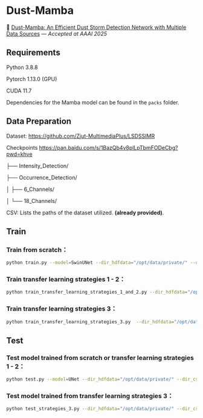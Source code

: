 # Dust-Mamba

📄 [Dust-Mamba: An Efficient Dust Storm Detection Network with Multiple Data Sources](https://doi.org/10.1609/aaai.v39i27.34997) — *Accepted at AAAI 2025* 

## Requirements

Python 3.8.8

Pytorch 1.13.0 (GPU)

CUDA 11.7

Dependencies for the Mamba model can be found in the `packs` folder.

## Data Preparation

Dataset: https://github.com/Zjut-MultimediaPlus/LSDSSIMR

Checkpoints https://pan.baidu.com/s/1BazQb4v8plLpTbmFODeCbg?pwd=khve

├── Intensity_Detection/ 

├── Occurrence_Detection/ 

│   ├── 6_Channels/ 

│   └── 18_Channels/ 

CSV: Lists the paths of the dataset utilized. **(already provided)**.

## Train


### Train from scratch：
```bash
python train.py --model=SwinUNet --dir_hdfdata="/opt/data/private/" --dir_csv="/opt/data/private/"  --cfg=detect_cfg.yml --save=tmp_dustdetect
```


### Train transfer learning strategies 1 - 2：
```bash
python train_transfer_learning_strategies_1_and_2.py --dir_hdfdata="/opt/data/private/" --dir_csv="/opt/data/private/" --dir_pretrained_model="/root/my_model/checkpoint/Occurrence_Detection/18 Channels/Dust-Mamba.pth" --train_all_params=True --cfg=detect_cfg.yml --save=tmp_dustdetect
```


### Train transfer learning strategies 3：
```bash
python train_transfer_learning_strategies_3.py  --dir_hdfdata="/opt/data/private/" --dir_csv="/opt/data/private/"  --cfg=detect_cfg.yml --save=tmp_dustdetect
```

## Test

### Test model trained from scratch or transfer learning strategies 1 - 2：
```bash
python test.py --model=UNet --dir_hdfdata="/opt/data/private/" --dir_csv="/opt/data/private/" --dir_checkpoint="/root/my_model/checkpoint/Intensity_Detection/Dust-Mamba_train_from_scratch.pth" --cfg=detect_cfg.yml --save=tmp_dustdetect
```


### Test model trained from transfer learning strategies 3：
```bash
python test_strategies_3.py --dir_hdfdata="/opt/data/private/" --dir_csv="/opt/data/private/" --dir_checkpoint="/root/my_model/checkpoint/Intensity_Detection/Dust-Mamba_joint_training.pth" --cfg=detect_cfg.yml --save=tmp_dustdetect
```
